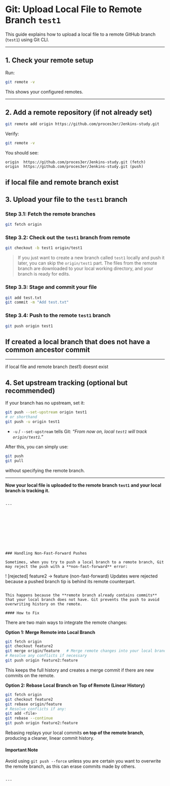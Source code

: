 
# Git: Upload Local File to Remote Branch `test1`

This guide explains how to upload a local file to a remote GitHub branch (`test1`) using Git CLI.

---

## 1. Check your remote setup

Run:

```bash
git remote -v
````

This shows your configured remotes.

---




## 2. Add a remote repository (if not already set)

```bash
git remote add origin https://github.com/proces3er/Jenkins-study.git
```

Verify:

```bash
git remote -v
```

You should see:

```
origin  https://github.com/proces3er/Jenkins-study.git (fetch)
origin  https://github.com/proces3er/Jenkins-study.git (push)
```


 if local file and remote branch exist
---

## 3. Upload your file to the `test1` branch

### Step 3.1: Fetch the remote branches

```bash
git fetch origin
```

### Step 3.2: Check out the `test1` branch from remote

```bash
git checkout -b test1 origin/test1
```

> If you just want to create a new branch called `test1` locally and push it later, you can skip the `origin/test1` part. The files from the remote branch are downloaded to your local working directory, and your branch is ready for edits.

### Step 3.3: Stage and commit your file

```bash
git add test.txt
git commit -m "Add test.txt"
```

### Step 3.4: Push to the remote `test1` branch

```bash
git push origin test1
```




## If created a local branch that does not have a common ancestor commit
---
if local file and remote branch (test1) doesnt exist
## 4. Set upstream tracking (optional but recommended)

If your branch has no upstream, set it:

```bash
git push --set-upstream origin test1
# or shorthand
git push -u origin test1
```

* `-u` / `--set-upstream` tells Git:
  *“From now on, local `test1` will track `origin/test1`.”*

After this, you can simply use:

```bash
git push
git pull
```

without specifying the remote branch.

---

**Now your local file is uploaded to the remote branch `test1` and your local branch is tracking it.**

```

---










### Handling Non-Fast-Forward Pushes

Sometimes, when you try to push a local branch to a remote branch, Git may reject the push with a **non-fast-forward** error:

```

! \[rejected] feature2 -> feature (non-fast-forward)
Updates were rejected because a pushed branch tip is behind its remote counterpart.

````

This happens because the **remote branch already contains commits** that your local branch does not have. Git prevents the push to avoid overwriting history on the remote.

#### How to Fix

````
There are two main ways to integrate the remote changes:

**Option 1: Merge Remote into Local Branch**

```bash
git fetch origin
git checkout feature2
git merge origin/feature   # Merge remote changes into your local branch
# Resolve any conflicts if necessary
git push origin feature2:feature

````
This keeps the full history and creates a merge commit if there are new commits on the remote.

**Option 2: Rebase Local Branch on Top of Remote (Linear History)**

```bash
git fetch origin
git checkout feature2
git rebase origin/feature
# Resolve conflicts if any:
git add <file>
git rebase --continue
git push origin feature2:feature
```

Rebasing replays your local commits **on top of the remote branch**, producing a cleaner, linear commit history.

#### Important Note

Avoid using `git push --force` unless you are certain you want to overwrite the remote branch, as this can erase commits made by others.

```

---


